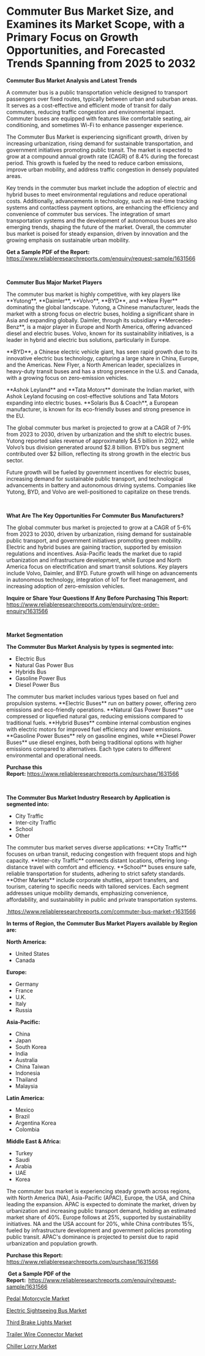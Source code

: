 <p><h1>Commuter Bus Market Size, and Examines its Market Scope, with a Primary Focus on Growth Opportunities, and Forecasted Trends Spanning from 2025 to 2032</h1></p><p><strong>Commuter Bus Market Analysis and Latest Trends</strong></p>
<p><p>A commuter bus is a public transportation vehicle designed to transport passengers over fixed routes, typically between urban and suburban areas. It serves as a cost-effective and efficient mode of transit for daily commuters, reducing traffic congestion and environmental impact. Commuter buses are equipped with features like comfortable seating, air conditioning, and sometimes Wi-Fi to enhance passenger experience.</p><p>The Commuter Bus Market is experiencing significant growth, driven by increasing urbanization, rising demand for sustainable transportation, and government initiatives promoting public transit. The market is expected to grow at a compound annual growth rate (CAGR) of 8.4% during the forecast period. This growth is fueled by the need to reduce carbon emissions, improve urban mobility, and address traffic congestion in densely populated areas.</p><p>Key trends in the commuter bus market include the adoption of electric and hybrid buses to meet environmental regulations and reduce operational costs. Additionally, advancements in technology, such as real-time tracking systems and contactless payment options, are enhancing the efficiency and convenience of commuter bus services. The integration of smart transportation systems and the development of autonomous buses are also emerging trends, shaping the future of the market. Overall, the commuter bus market is poised for steady expansion, driven by innovation and the growing emphasis on sustainable urban mobility.</p></p>
<p><strong>Get a Sample PDF of the Report:&nbsp;</strong> <a href="https://www.reliableresearchreports.com/enquiry/request-sample/1631566?utm_campaign=36&utm_medium=2&utm_source=Github&utm_content=ia&utm_term=22012025&utm_id=commuter-bus">https://www.reliableresearchreports.com/enquiry/request-sample/1631566</a></p>
<p>&nbsp;</p>
<p><strong>Commuter Bus Major Market Players</strong></p>
<p><p>The commuter bus market is highly competitive, with key players like **Yutong**, **Daimler**, **Volvo**, **BYD**, and **New Flyer** dominating the global landscape. Yutong, a Chinese manufacturer, leads the market with a strong focus on electric buses, holding a significant share in Asia and expanding globally. Daimler, through its subsidiary **Mercedes-Benz**, is a major player in Europe and North America, offering advanced diesel and electric buses. Volvo, known for its sustainability initiatives, is a leader in hybrid and electric bus solutions, particularly in Europe.</p><p>**BYD**, a Chinese electric vehicle giant, has seen rapid growth due to its innovative electric bus technology, capturing a large share in China, Europe, and the Americas. New Flyer, a North American leader, specializes in heavy-duty transit buses and has a strong presence in the U.S. and Canada, with a growing focus on zero-emission vehicles.</p><p>**Ashok Leyland** and **Tata Motors** dominate the Indian market, with Ashok Leyland focusing on cost-effective solutions and Tata Motors expanding into electric buses. **Solaris Bus & Coach**, a European manufacturer, is known for its eco-friendly buses and strong presence in the EU.</p><p>The global commuter bus market is projected to grow at a CAGR of 7-9% from 2023 to 2030, driven by urbanization and the shift to electric buses. Yutong reported sales revenue of approximately $4.5 billion in 2022, while Volvo’s bus division generated around $2.8 billion. BYD’s bus segment contributed over $2 billion, reflecting its strong growth in the electric bus sector.</p><p>Future growth will be fueled by government incentives for electric buses, increasing demand for sustainable public transport, and technological advancements in battery and autonomous driving systems. Companies like Yutong, BYD, and Volvo are well-positioned to capitalize on these trends.</p></p>
<p>&nbsp;</p>
<p><strong>What Are The Key Opportunities For Commuter Bus Manufacturers?</strong></p>
<p><p>The global commuter bus market is projected to grow at a CAGR of 5-6% from 2023 to 2030, driven by urbanization, rising demand for sustainable public transport, and government initiatives promoting green mobility. Electric and hybrid buses are gaining traction, supported by emission regulations and incentives. Asia-Pacific leads the market due to rapid urbanization and infrastructure development, while Europe and North America focus on electrification and smart transit solutions. Key players include Volvo, Daimler, and BYD. Future growth will hinge on advancements in autonomous technology, integration of IoT for fleet management, and increasing adoption of zero-emission vehicles.</p></p>
<p><strong>Inquire or Share Your Questions If Any Before Purchasing This Report:</strong> <a href="https://www.reliableresearchreports.com/enquiry/pre-order-enquiry/1631566?utm_campaign=36&utm_medium=2&utm_source=Github&utm_content=ia&utm_term=22012025&utm_id=commuter-bus">https://www.reliableresearchreports.com/enquiry/pre-order-enquiry/1631566</a></p>
<p>&nbsp;</p>
<p><strong>Market Segmentation</strong></p>
<p><strong>The Commuter Bus Market Analysis by types is segmented into:</strong></p>
<p><ul><li>Electric Bus</li><li>Natural Gas Power Bus</li><li>Hybrids Bus</li><li>Gasoline Power Bus</li><li>Diesel Power Bus</li></ul></p>
<p><p>The commuter bus market includes various types based on fuel and propulsion systems. **Electric Buses** run on battery power, offering zero emissions and eco-friendly operations. **Natural Gas Power Buses** use compressed or liquefied natural gas, reducing emissions compared to traditional fuels. **Hybrid Buses** combine internal combustion engines with electric motors for improved fuel efficiency and lower emissions. **Gasoline Power Buses** rely on gasoline engines, while **Diesel Power Buses** use diesel engines, both being traditional options with higher emissions compared to alternatives. Each type caters to different environmental and operational needs.</p></p>
<p><strong>Purchase this Report:&nbsp;</strong><a href="https://www.reliableresearchreports.com/purchase/1631566?utm_campaign=36&utm_medium=2&utm_source=Github&utm_content=ia&utm_term=22012025&utm_id=commuter-bus">https://www.reliableresearchreports.com/purchase/1631566</a></p>
<p>&nbsp;</p>
<p><strong>The Commuter Bus Market Industry Research by Application is segmented into:</strong></p>
<p><ul><li>City Traffic</li><li>Inter-city Traffic</li><li>School</li><li>Other</li></ul></p>
<p><p>The commuter bus market serves diverse applications: **City Traffic** focuses on urban transit, reducing congestion with frequent stops and high capacity. **Inter-city Traffic** connects distant locations, offering long-distance travel with comfort and efficiency. **School** buses ensure safe, reliable transportation for students, adhering to strict safety standards. **Other Markets** include corporate shuttles, airport transfers, and tourism, catering to specific needs with tailored services. Each segment addresses unique mobility demands, emphasizing convenience, affordability, and sustainability in public and private transportation systems.</p></p>
<p><a href="https://www.reliableresearchreports.com/commuter-bus-market-r1631566?utm_campaign=36&utm_medium=2&utm_source=Github&utm_content=ia&utm_term=22012025&utm_id=commuter-bus">&nbsp;https://www.reliableresearchreports.com/commuter-bus-market-r1631566</a></p>
<p><strong>In terms of Region, the Commuter Bus Market Players available by Region are:</strong></p>
<p>
    <p> <strong> North America: </strong>
        <ul>
            <li>United States</li>
            <li>Canada</li>
        </ul>
        </p> 
    <p> <strong> Europe: </strong>
        <ul>
            <li>Germany</li>
            <li>France</li>
            <li>U.K.</li>
            <li>Italy</li>
            <li>Russia</li>
        </ul>
        </p> 
    <p> <strong> Asia-Pacific: </strong>
        <ul>
            <li>China</li>
            <li>Japan</li>
            <li>South Korea</li>
            <li>India</li>
            <li>Australia</li>
            <li>China Taiwan</li>
            <li>Indonesia</li>
            <li>Thailand</li>
            <li>Malaysia</li>
        </ul>
        </p> 
    <p> <strong> Latin America: </strong>
        <ul>
            <li>Mexico</li>
            <li>Brazil</li>
            <li>Argentina Korea</li>
            <li>Colombia</li>
        </ul>
        </p> 
    <p> <strong> Middle East & Africa: </strong>
        <ul>
            <li>Turkey</li>
            <li>Saudi</li>
            <li>Arabia</li>
            <li>UAE</li>
            <li>Korea</li>
        </ul>
    </p>
    </p>
<p><p>The commuter bus market is experiencing steady growth across regions, with North America (NA), Asia-Pacific (APAC), Europe, the USA, and China leading the expansion. APAC is expected to dominate the market, driven by urbanization and increasing public transport demand, holding an estimated market share of 40%. Europe follows at 25%, supported by sustainability initiatives. NA and the USA account for 20%, while China contributes 15%, fueled by infrastructure development and government policies promoting public transit. APAC's dominance is projected to persist due to rapid urbanization and population growth.</p></p>
<p><strong>Purchase this Report: </strong><a href="https://www.reliableresearchreports.com/purchase/1631566?utm_campaign=36&utm_medium=2&utm_source=Github&utm_content=ia&utm_term=22012025&utm_id=commuter-bus">https://www.reliableresearchreports.com/purchase/1631566</a></p>
<p>&nbsp;<strong>Get a Sample PDF of the Report:&nbsp;&nbsp;</strong><a href="https://www.reliableresearchreports.com/enquiry/request-sample/1631566?utm_campaign=36&utm_medium=2&utm_source=Github&utm_content=ia&utm_term=22012025&utm_id=commuter-bus">https://www.reliableresearchreports.com/enquiry/request-sample/1631566</a></p>
<p><strong></strong></p>
<p><p><a href="https://github.com/dierdrecrichton210/Market-Research-Report-List-1/blob/main/pedal-motorcycle-market.md?utm_campaign=36&utm_medium=2&utm_source=Github&utm_content=ia&utm_term=22012025&utm_id=commuter-bus">Pedal Motorcycle Market</a></p><p><a href="https://github.com/cheryjhonson/Market-Research-Report-List-1/blob/main/electric-sightseeing-bus-market.md?utm_campaign=36&utm_medium=2&utm_source=Github&utm_content=ia&utm_term=22012025&utm_id=commuter-bus">Electric Sightseeing Bus Market</a></p><p><a href="https://github.com/tamvrosiya/Market-Research-Report-List-6/blob/main/third-brake-lights-market.md?utm_campaign=36&utm_medium=2&utm_source=Github&utm_content=ia&utm_term=22012025&utm_id=commuter-bus">Third Brake Lights Market</a></p><p><a href="https://github.com/AngelaWalsh696/Market-Research-Report-List-1/blob/main/trailer-wire-connector-market.md?utm_campaign=36&utm_medium=2&utm_source=Github&utm_content=ia&utm_term=22012025&utm_id=commuter-bus">Trailer Wire Connector Market</a></p><p><a href="https://github.com/SanjidaKhan901/Market-Research-Report-List-1/blob/main/chiller-lorry-market.md?utm_campaign=36&utm_medium=2&utm_source=Github&utm_content=ia&utm_term=22012025&utm_id=commuter-bus">Chiller Lorry Market</a></p></p>